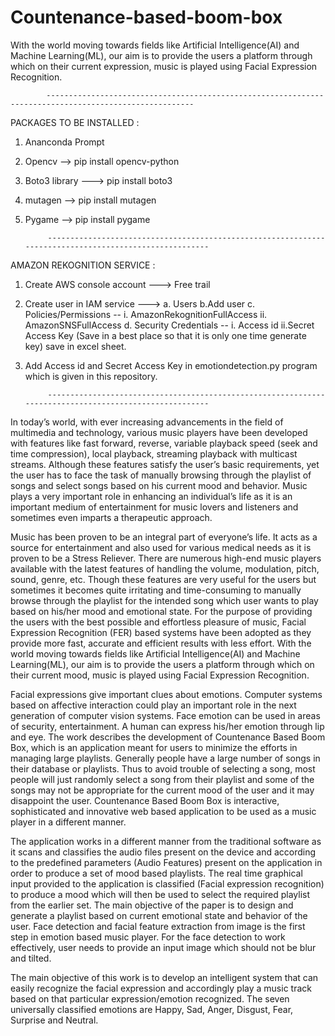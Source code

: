 # Countenance-based-boom-box
  With the world moving towards fields like Artificial Intelligence(AI) and Machine Learning(ML), our aim is to provide the users a platform through which on their current expression, music is played using Facial Expression Recognition.   

            -------------------------------------------------------------------------------------------------------

PACKAGES TO BE INSTALLED :

1. Ananconda Prompt
2. Opencv --> pip install opencv-python
3. Boto3 library ---> pip install boto3
4. mutagen --> pip install mutagen
5. Pygame --> pip install pygame

            -------------------------------------------------------------------------------------------------------
AMAZON REKOGNITION SERVICE :
            
1. Create AWS console account ---> Free trail 
2. Create user in IAM service ---> a. Users b.Add user c. Policies/Permissions -- i. AmazonRekognitionFullAccess ii. AmazonSNSFullAccess d. Security Credentials -- i. Access id ii.Secret Access Key (Save in a best place so that it is only one time generate key) save in excel sheet. 
3. Add Access id and Secret Access Key in emotiondetection.py program which is given in this repository.

            -------------------------------------------------------------------------------------------------------
        

  In today’s world, with ever increasing advancements in the field of multimedia and technology, various music players have been developed with features like fast forward, reverse, variable playback speed (seek and time compression), local playback, streaming playback with multicast streams. Although these features satisfy the  user’s basic requirements, yet the user has to face the task of manually browsing through the playlist of songs and select songs based on his current mood and behavior. Music plays a very important role in enhancing an individual’s life as it is an important medium of entertainment for music lovers and listeners and sometimes even imparts a therapeutic approach. 
 
  Music has been proven to be an integral part of everyone’s life. It acts as a source for entertainment and also used for various medical needs as it is proven to be a Stress Reliever. There are numerous high-end music players available with the latest features of handling the volume, modulation, pitch, sound, genre, etc. Though these features are very useful for the users but sometimes it becomes quite irritating and time-consuming to manually browse through the playlist for the intended song which user wants to play based on his/her mood and emotional state. For the purpose of providing the users with the best possible and effortless pleasure of music, Facial Expression Recognition (FER) based systems have been adopted as they provide more fast, accurate and efficient results with less effort. With the world moving towards fields like Artificial Intelligence(AI) and Machine Learning(ML), our aim is to provide the users a platform through which on their current mood, music is played using Facial Expression Recognition. 
 
  Facial expressions give important clues about emotions. Computer systems based on affective interaction could play an important role in the next generation of computer vision systems. Face emotion can be used in areas of security, entertainment. A human can express his/her emotion through lip and eye. The work describes the development of Countenance Based Boom Box, which is an application meant for users to minimize the efforts in managing large playlists. Generally people have a large number of songs in their database or playlists. Thus to avoid trouble of selecting a song, most people will just randomly select a song from their playlist and some of the songs may not be appropriate for the current mood of the user and it may disappoint the user. Countenance Based Boom Box is interactive, sophisticated and innovative web based application to be used as a music player in a different manner. 
 
  The application works in a different manner from the traditional software as it scans and classifies the audio files present on the device and according to the predefined parameters (Audio Features) present on the application in order to produce a set of mood based playlists. The real time graphical input provided to the application is classified (Facial expression recognition) to produce a mood which will then be used to select the required playlist from the earlier set. The main objective of the paper is to design and generate a playlist based on current emotional state and behavior of the user. Face detection and facial feature extraction from image is the first step in emotion based music player. For the face detection to work effectively, user needs to provide an input image which should not be blur and tilted. 
 
  The main objective of this work is to develop an intelligent system that can easily recognize the facial expression and accordingly play a music track based on that particular expression/emotion recognized. The seven universally classified emotions are Happy, Sad, Anger, Disgust, Fear, Surprise and Neutral. 
 
 
